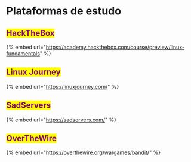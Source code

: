 # Plataformas de estudo

## <mark style="color:purple;">HackTheBox</mark>

{% embed url="https://academy.hackthebox.com/course/preview/linux-fundamentals" %}

## <mark style="color:purple;">Linux Journey</mark>

{% embed url="https://linuxjourney.com/" %}

## <mark style="color:purple;">SadServers</mark>

{% embed url="https://sadservers.com/" %}

## <mark style="color:purple;">OverTheWire</mark>

{% embed url="https://overthewire.org/wargames/bandit/" %}
